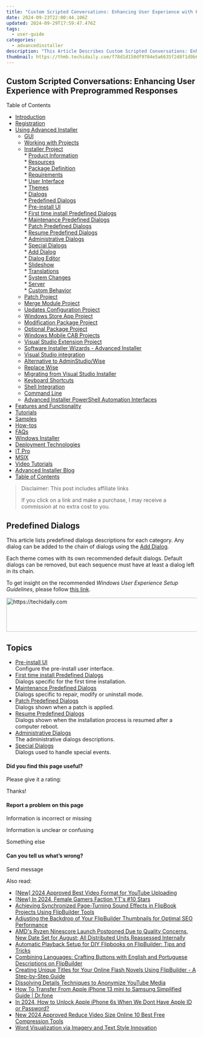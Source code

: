 ```yaml
---
title: "Custom Scripted Conversations: Enhancing User Experience with Preprogrammed Responses"
date: 2024-09-23T22:00:44.106Z
updated: 2024-09-29T17:59:47.476Z
tags:
  - user-guide
categories:
  - advancedinstaller
description: "This Article Describes Custom Scripted Conversations: Enhancing User Experience with Preprogrammed Responses"
thumbnail: https://thmb.techidaily.com/f78d1d150df9704e5a6635f2d8f1d9b65ffaf1875700edcd569333cc9eed6a06.jpg
---
```


## Custom Scripted Conversations: Enhancing User Experience with Preprogrammed Responses

Table of Contents

* [Introduction](https://tools.techidaily.com/advancedinstaller/products/)
* [Registration](https://tools.techidaily.com/advancedinstaller/products/)
* [Using Advanced Installer](https://tools.techidaily.com/advancedinstaller/products/)  
   * [GUI](https://tools.techidaily.com/advancedinstaller/products/)  
   * [Working with Projects](https://tools.techidaily.com/advancedinstaller/products/)  
   * [Installer Project](https://tools.techidaily.com/advancedinstaller/products/)  
         * [Product Information](https://tools.techidaily.com/advancedinstaller/products/)  
         * [Resources](https://tools.techidaily.com/advancedinstaller/products/)  
         * [Package Definition](https://tools.techidaily.com/advancedinstaller/products/)  
         * [Requirements](https://tools.techidaily.com/advancedinstaller/products/)  
         * [User Interface](https://tools.techidaily.com/advancedinstaller/products/)  
                  * [Themes](https://tools.techidaily.com/advancedinstaller/products/)  
                  * [Dialogs](https://tools.techidaily.com/advancedinstaller/products/)  
                              * [Predefined Dialogs](https://tools.techidaily.com/advancedinstaller/products/)  
                                             * [Pre-install UI](https://tools.techidaily.com/advancedinstaller/products/)  
                                             * [First time install Predefined Dialogs](https://tools.techidaily.com/advancedinstaller/products/)  
                                             * [Maintenance Predefined Dialogs](https://tools.techidaily.com/advancedinstaller/products/)  
                                             * [Patch Predefined Dialogs](https://tools.techidaily.com/advancedinstaller/products/)  
                                             * [Resume Predefined Dialogs](https://tools.techidaily.com/advancedinstaller/products/)  
                                             * [Administrative Dialogs](https://tools.techidaily.com/advancedinstaller/products/)  
                                             * [Special Dialogs](https://tools.techidaily.com/advancedinstaller/products/)  
                              * [Add Dialog](https://tools.techidaily.com/advancedinstaller/products/)  
                              * [Dialog Editor](https://tools.techidaily.com/advancedinstaller/products/)  
                  * [Slideshow](https://tools.techidaily.com/advancedinstaller/products/)  
                  * [Translations](https://tools.techidaily.com/advancedinstaller/products/)  
         * [System Changes](https://tools.techidaily.com/advancedinstaller/products/)  
         * [Server](https://tools.techidaily.com/advancedinstaller/products/)  
         * [Custom Behavior](https://tools.techidaily.com/advancedinstaller/products/)  
   * [Patch Project](https://tools.techidaily.com/advancedinstaller/products/)  
   * [Merge Module Project](https://tools.techidaily.com/advancedinstaller/products/)  
   * [Updates Configuration Project](https://tools.techidaily.com/advancedinstaller/products/)  
   * [Windows Store App Project](https://tools.techidaily.com/advancedinstaller/products/)  
   * [Modification Package Project](https://tools.techidaily.com/advancedinstaller/products/)  
   * [Optional Package Project](https://tools.techidaily.com/advancedinstaller/products/)  
   * [Windows Mobile CAB Projects](https://tools.techidaily.com/advancedinstaller/products/)  
   * [Visual Studio Extension Project](https://tools.techidaily.com/advancedinstaller/products/)  
   * [Software Installer Wizards - Advanced Installer](https://tools.techidaily.com/advancedinstaller/products/)  
   * [Visual Studio integration](https://tools.techidaily.com/advancedinstaller/products/)  
   * [Alternative to AdminStudio/Wise](https://tools.techidaily.com/advancedinstaller/products/)  
   * [Replace Wise](https://tools.techidaily.com/advancedinstaller/products/)  
   * [Migrating from Visual Studio Installer](https://tools.techidaily.com/advancedinstaller/products/)  
   * [Keyboard Shortcuts](https://tools.techidaily.com/advancedinstaller/products/)  
   * [Shell Integration](https://tools.techidaily.com/advancedinstaller/products/)  
   * [Command Line](https://tools.techidaily.com/advancedinstaller/products/)  
   * [Advanced Installer PowerShell Automation Interfaces](https://tools.techidaily.com/advancedinstaller/products/)
* [Features and Functionality](https://tools.techidaily.com/advancedinstaller/products/)
* [Tutorials](https://tools.techidaily.com/advancedinstaller/products/)
* [Samples](https://tools.techidaily.com/advancedinstaller/products/)
* [How-tos](https://tools.techidaily.com/advancedinstaller/products/)
* [FAQs](https://tools.techidaily.com/advancedinstaller/products/)
* [Windows Installer](https://tools.techidaily.com/advancedinstaller/products/)
* [Deployment Technologies](https://tools.techidaily.com/advancedinstaller/products/)
* [IT Pro](https://tools.techidaily.com/advancedinstaller/products/)
* [MSIX](https://tools.techidaily.com/advancedinstaller/products/)
* [Video Tutorials](https://tools.techidaily.com/advancedinstaller/products/)
* [Advanced Installer Blog](https://tools.techidaily.com/advancedinstaller/products/)
* [Table of Contents](https://tools.techidaily.com/advancedinstaller/products/)

>  Disclaimer: This post includes affiliate links
>
>  If you click on a link and make a purchase, I may receive a commission at no extra cost to you.
>

## Predefined Dialogs

This article lists predefined dialogs descriptions for each category. Any dialog can be added to the chain of dialogs using the [Add Dialog](https://tools.techidaily.com/advancedinstaller/products/).

Each theme comes with its own recommended default dialogs. Default dialogs can be removed, but each sequence must have at least a dialog left in its chain.

To get insight on the recommended _Windows User Experience Setup Guidelines_, please follow [this link](https://learn.microsoft.com/en-us/windows/win32/uxguide/exper-setup?redirectedfrom=MSDN).

<!-- affiliate ads begin -->
<a href="https://appsumo.8odi.net/c/5597632/2144288/7443" target="_top" id="2144288">
  <img src="//a.impactradius-go.com/display-ad/7443-2144288" border="0" alt="https://techidaily.com" width="728" height="90"/>
</a>
<img height="0" width="0" src="https://appsumo.8odi.net/i/5597632/2144288/7443" style="position:absolute;visibility:hidden;" border="0" />
<!-- affiliate ads end -->

## Topics

* [Pre-install UI](https://tools.techidaily.com/advancedinstaller/products/)  
Configure the pre-install user interface.
* [First time install Predefined Dialogs](https://tools.techidaily.com/advancedinstaller/products/)  
Dialogs specific for the first time installation.
* [Maintenance Predefined Dialogs](https://tools.techidaily.com/advancedinstaller/products/)  
Dialogs specific to repair, modify or uninstall mode.
* [Patch Predefined Dialogs](https://tools.techidaily.com/advancedinstaller/products/)  
Dialogs shown when a patch is applied.
* [Resume Predefined Dialogs](https://tools.techidaily.com/advancedinstaller/products/)  
Dialogs shown when the installation process is resumed after a computer reboot.
* [Administrative Dialogs](https://tools.techidaily.com/advancedinstaller/products/)  
The administrative dialogs descriptions.
* [Special Dialogs](https://tools.techidaily.com/advancedinstaller/products/)  
Dialogs used to handle special events.

#### Did you find this page useful?

Please give it a rating:

 Thanks!

#### Report a problem on this page

Information is incorrect or missing

Information is unclear or confusing

Something else

#### Can you tell us what’s wrong?

Send message

<ins class="adsbygoogle"
     style="display:block"
     data-ad-format="autorelaxed"
     data-ad-client="ca-pub-7571918770474297"
     data-ad-slot="1223367746"></ins>

<ins class="adsbygoogle"
     style="display:block"
     data-ad-client="ca-pub-7571918770474297"
     data-ad-slot="8358498916"
     data-ad-format="auto"
     data-full-width-responsive="true"></ins>

<span class="atpl-alsoreadstyle">Also read:</span>
<div><ul>
<li><a href="https://youtube-zero.techidaily.com/024-approved-best-video-format-for-youtube-uploading/"><u>[New] 2024 Approved Best Video Format for YouTube Uploading</u></a></li>
<li><a href="https://youtube-tips.techidaily.com/n-2024-female-gamers-faction-yts-10-stars/"><u>[New] In 2024, Female Gamers Faction YT's #10 Stars</u></a></li>
<li><a href="https://fox-triigers.techidaily.com/achieving-synchronized-page-turning-sound-effects-in-flipbook-projects-using-flipbuilder-tools/"><u>Achieving Synchronized Page-Turning Sound Effects in FlipBook Projects Using FlipBuilder Tools</u></a></li>
<li><a href="https://fox-triigers.techidaily.com/adjusting-the-backdrop-of-your-flipbuilder-thumbnails-for-optimal-seo-performance/"><u>Adjusting the Backdrop of Your FlipBuilder Thumbnails for Optimal SEO Performance</u></a></li>
<li><a href="https://hardware-tips.techidaily.com/amds-ryzen-ninescore-launch-postponed-due-to-quality-concerns-new-date-set-for-august-all-distributed-units-reassessed-internally/"><u>AMD's Ryzen Ninescore Launch Postponed Due to Quality Concerns, New Date Set for August; All Distributed Units Reassessed Internally</u></a></li>
<li><a href="https://fox-triigers.techidaily.com/automatic-playback-setup-for-diy-flipbooks-on-flipbuilder-tips-and-tricks/"><u>Automatic Playback Setup for DIY Flipbooks on FlipBuilder: Tips and Tricks</u></a></li>
<li><a href="https://fox-triigers.techidaily.com/combining-languages-crafting-buttons-with-english-and-portuguese-descriptions-on-flipbuilder/"><u>Combining Languages: Crafting Buttons with English and Portuguese Descriptions on FlipBuilder</u></a></li>
<li><a href="https://fox-triigers.techidaily.com/creating-unique-titles-for-your-online-flash-novels-using-flipbuilder-a-step-by-step-guide/"><u>Creating Unique Titles for Your Online Flash Novels Using FlipBuilder - A Step-by-Step Guide</u></a></li>
<li><a href="https://youtube-data.techidaily.com/lving-details-techniques-to-anonymize-youtube-media/"><u>Dissolving Details Techniques to Anonymize YouTube Media</u></a></li>
<li><a href="https://iphone-transfer.techidaily.com/how-to-transfer-from-apple-iphone-13-mini-to-samsung-simplified-guide-drfone-by-drfone-transfer-from-ios/"><u>How To Transfer From Apple iPhone 13 mini to Samsung Simplified Guide | Dr.fone</u></a></li>
<li><a href="https://apple-account.techidaily.com/in-2024-how-to-unlock-apple-iphone-6s-when-we-dont-have-apple-id-or-password-by-drfone-ios/"><u>In 2024, How to Unlock Apple iPhone 6s When We Dont Have Apple ID or Password?</u></a></li>
<li><a href="https://video-ai-editor.techidaily.com/new-2024-approved-reduce-video-size-online-10-best-free-compression-tools/"><u>New 2024 Approved Reduce Video Size Online 10 Best Free Compression Tools</u></a></li>
<li><a href="https://facebook.techidaily.com/word-visualization-via-imagery-and-text-style-innovation/"><u>Word Visualization via Imagery and Text Style Innovation</u></a></li>
</ul></div>

